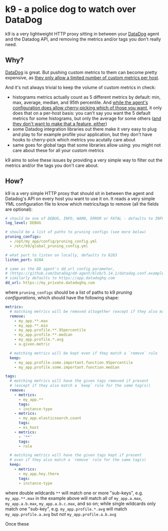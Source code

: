 # k9 - a police dog to watch over DataDog

k9 is a very lightweight HTTP proxy sitting in between your [DataDog](https://www.datadoghq.com/) agent and the Datadog API, and removing the metrics and/or tags you don't really need.

## Why?

[DataDog](https://www.datadoghq.com/) is great. But pushing custom metrics to them can become pretty expensive, as [they only allow a limited number of custom metrics per host](https://help.datadoghq.com/hc/en-us/articles/204271775-What-is-a-custom-metric-and-what-is-the-limit-on-the-number-of-custom-metrics-I-can-have-).

And it's not always trivial to keep the volume of custom metrics in check:
* histograms metrics actually count as 5 different metrics by default: min, max, average, median, and 95th percentile. And [while the agent's configuration does allow cherry-picking which of those you want](https://github.com/DataDog/dd-agent/blob/5.14.1/datadog.conf.example#L103-L104), it only does that on a per-host basis: you can't say you want the 5 default metrics for some histograms, but only the average for some others ([and they don't want to make that a feature, either](https://github.com/DataDog/dd-agent/pull/3238))
* some Datadog integration libraries out there make it very easy to plug and play to for example profile your application, but they don't have hooks to cherry-pick which metrics you acutally care about
* same goes for global tags that some libraries allow using: you might not care about these for all your custom metrics

k9 aims to solve these issues by providing a very simple way to filter out the metrics and/or the tags you don't care about.

## How?

k9 is a very simple HTTP proxy that should sit in between the agent and Datadog's API on every host you want to use it on. It reads a very simple YML configuration file to know which metrics/tags to remove (all the fields are optional):

```yml
# should be one of DEBUG, INFO, WARN, ERROR or FATAL - defaults to INFO if not present
log_level: DEBUG

# should be a list of paths to pruning configs (see more below)
pruning_configs:
  - /opt/my_app/config/pruning_config.yml
  - /etc/k9/global_pruning_config.yml

# what port to listen on locally, defaults to 8283
listen_port: 8284

# same as the DD agent's dd_url config parameter,
# (https://github.com/DataDog/dd-agent/blob/5.14.1/datadog.conf.example#L4)
# similarly defaults to https://app.datadoghq.com
dd_url: https://my_private.datadoghq.com

```

where `pruning_configs` should be a list of paths to k9 _pruning configurations_, which should have the following shape:

```yml
metrics:
  # matching metrics will be removed altogether (except if they also match a `keep` rule)
  remove:
    - my_app.**.max
    - my_app.**.min
    - my_app.profile.**.95percentile
    - my_app.profile.**.median
    - my_app.profile.*.avg
    - a.given.metric

  # matching metrics will be kept even if they match a `remove` rule
  keep:
    - my_app.profile.some.important.function.95percentile
    - my_app.profile.some.important.function.median

tags:
  # matching metrics will have the given tags removed if present
  # (except if they also match a `keep` rule for the same tag(s))
  remove:
    - metrics:
      - my_app.**
      tags:
      - instance-type
    - metrics:
      - my_app.elasticsearch.count
      tags:
      - es_host
    - metrics:
      - '**'
      tags:
      - role

  # matching metrics will have the given tags kept if present
  # even if they also match a `remove` rule for the same tag(s)
  keep:
    - metrics:
      - my_app.hey.there
      tags:
      - instance-type

```

where double wildcards `**` will match one or more "sub-keys", e.g. `my_app.**.max` in the example above will match all of `my_app.a.max`, `my_app.a.b.max`, `my_app.a.b.c.max`, and so on; while single wildcards only match one "sub-key", e.g. `my_app.profile.*.avg` will match `my_app.profile.a.avg` but _not_ `my_app.profile.a.b.avg`

Once these 
